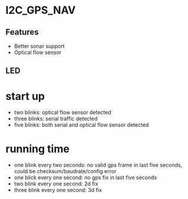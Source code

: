 I2C_GPS_NAV
===========

Features
--------
- Better sonar support
- Optical flow sensor


LED
---
# start up
- two blinks: optical flow sensor detected
- three blinks: serial traffic detected
- five blinks: both serial and optical flow sensor detected

# running time
- one blink every two seconds: no valid gps frame in last five seconds, could be checksum/baudrate/config error
- one blick every one second: no gps fix in last five seconds
- two blink every one second: 2d fix
- three blink every one second: 3d fix

